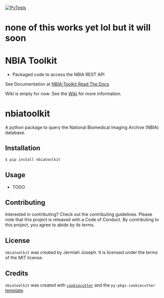 [![PyTests](https://github.com/jjjermiah/NBIA-toolkit/actions/workflows/main.yml/badge.svg)](https://github.com/jjjermiah/NBIA-toolkit/actions/workflows/main.yml)

# none of this works yet lol but it will soon
# NBIA Toolkit 
- Packaged code to access the NBIA REST API 

See Documentation at [NBIA-Toolkit Read The Docs](https://nbia-toolkit.readthedocs.io/en/latest/)

Wiki is empty for now:
See the [Wiki](https://github.com/jjjermiah/NBIA-toolkit/wiki) for more information.

# nbiatoolkit

A python package to query the National Biomedical Imaging Archive (NBIA) database.

## Installation

```bash
$ pip install nbiatoolkit
```

## Usage

- TODO

## Contributing

Interested in contributing? Check out the contributing guidelines. Please note that this project is released with a Code of Conduct. By contributing to this project, you agree to abide by its terms.

## License

`nbiatoolkit` was created by Jermiah Joseph. It is licensed under the terms of the MIT license.

## Credits

`nbiatoolkit` was created with [`cookiecutter`](https://cookiecutter.readthedocs.io/en/latest/) and the `py-pkgs-cookiecutter` [template](https://github.com/py-pkgs/py-pkgs-cookiecutter).
